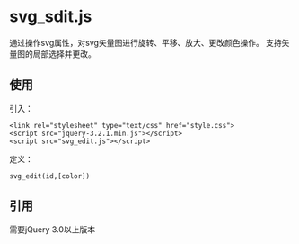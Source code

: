 # svg_sdit.js
通过操作svg属性，对svg矢量图进行旋转、平移、放大、更改颜色操作。
支持矢量图的局部选择并更改。
## 使用
引入：
```
<link rel="stylesheet" type="text/css" href="style.css">
<script src="jquery-3.2.1.min.js"></script>
<script src="svg_edit.js"></script>
```
定义：

```
svg_edit(id,[color])
```
## 引用
需要jQuery 3.0以上版本